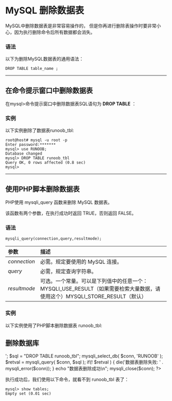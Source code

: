 # MySQL 删除数据表

MySQL中删除数据表是非常容易操作的， 但是你再进行删除表操作时要非常小心，因为执行删除命令后所有数据都会消失。

### 语法

以下为删除MySQL数据表的通用语法：

```
DROP TABLE table_name ;
```

------

## 在命令提示窗口中删除数据表

在mysql>命令提示窗口中删除数据表SQL语句为 **DROP TABLE** ：

### 实例

以下实例删除了数据表runoob_tbl:

```
root@host# mysql -u root -p
Enter password:*******
mysql> use RUNOOB;
Database changed
mysql> DROP TABLE runoob_tbl
Query OK, 0 rows affected (0.8 sec)
mysql>
```

------

## 使用PHP脚本删除数据表

PHP使用 mysqli_query 函数来删除 MySQL 数据表。

该函数有两个参数，在执行成功时返回 TRUE，否则返回 FALSE。

### 语法

```
mysqli_query(connection,query,resultmode);
```

| 参数         | 描述                                                         |
| :----------- | :----------------------------------------------------------- |
| *connection* | 必需。规定要使用的 MySQL 连接。                              |
| *query*      | 必需，规定查询字符串。                                       |
| *resultmode* | 可选。一个常量。可以是下列值中的任意一个：MYSQLI_USE_RESULT（如果需要检索大量数据，请使用这个）MYSQLI_STORE_RESULT（默认） |

### 实例

以下实例使用了PHP脚本删除数据表 runoob_tbl:

## 删除数据库

<?php $dbhost = 'localhost:3306';  // mysql服务器主机地址 $dbuser = 'root';            // mysql用户名 $dbpass = '123456';          // mysql用户名密码 $conn = mysqli_connect($dbhost, $dbuser, $dbpass); if(! $conn ) {  die('连接失败: ' . mysqli_error($conn)); } echo '连接成功<br />'; $sql = "DROP TABLE runoob_tbl"; mysqli_select_db( $conn, 'RUNOOB' ); $retval = mysqli_query( $conn, $sql ); if(! $retval ) {  die('数据表删除失败: ' . mysqli_error($conn)); } echo "数据表删除成功\n"; mysqli_close($conn); ?>

执行成功后，我们使用以下命令，就看不到 runoob_tbl 表了：

```
mysql> show tables;
Empty set (0.01 sec)
```